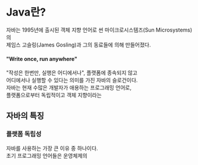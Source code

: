 # Java란?
<!-- WORA, 플랫폼 독립성, 소스와 클래스 파일, 배포(jar), 패키지, 멀티 스레드, 가비지 컬렉터, 실시간 응용 시스템에 부적합, 안전하고 쉬운 코드 작성, JIT 도입 -->
자바는 1995년에 출시된 객체 지향 언어로 썬 마이크로시스템즈(Sun Microsystems)의<br/>
제임스 고슬링(James Gosling)과 그의 동료들에 의해 만들어졌다.<br/>
#### "Write once, run anywhere"<br/>
"작성은 한번만, 실행은 어디에서나", 플랫폼에 종속되지 않고<br/>
어디에서나 실행할 수 있다는 의미를 가진 자바의 슬로건이다.<br/>
자바는 현재 수많은 개발자가 애용하는 프로그래밍 언어로,<br/>
플랫폼으로부터 독립적이고 객체 지향이라는 

## 자바의 특징
### 플랫폼 독립성
자바를 사용하는 가장 큰 이유 중 하나이다.<br/>
초기 프로그래밍 언어들은 운영체제의 